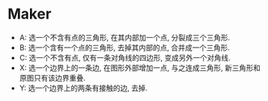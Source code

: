 # Maker

* A: 选一个不含有点的三角形, 在其内部加一个点, 分裂成三个三角形.
* B: 选一个含有一个点的三角形, 去掉其内部的点, 合并成一个三角形.
* C: 选一个不含有点, 仅有一条对角线的四边形, 变成另外一个对角线.
* X: 选一个边界上的一条边, 在图形外部增加一点, 与之连成三角形, 新三角形和原图只有该边界重叠.
* Y: 选一个边界上的两条有接触的边, 去掉.

